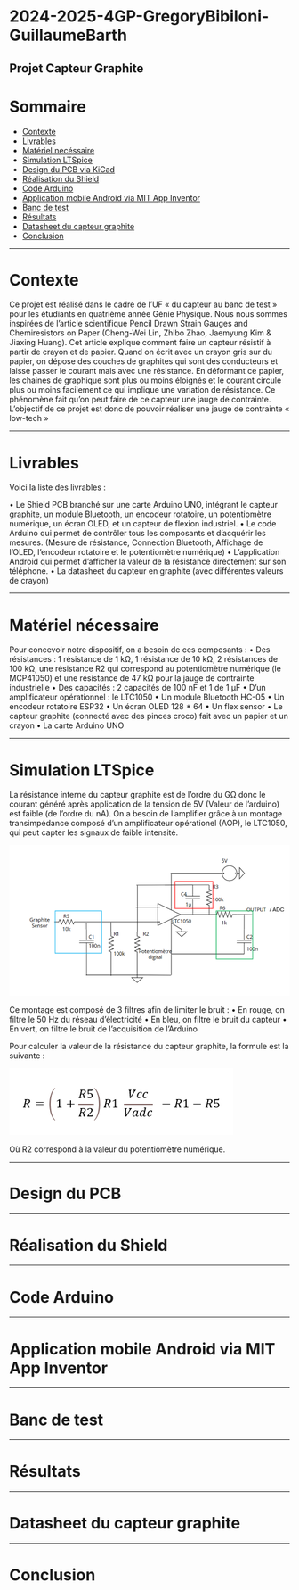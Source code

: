 # 2024-2025-4GP-GregoryBibiloni-GuillaumeBarth

## Projet Capteur Graphite

# Sommaire

- [Contexte](#contexte)
- [Livrables](#livrables)
- [Matériel necéssaire](#matériel-nécessaire)
- [Simulation LTSpice](#simulation-ltspice)
- [Design du PCB via KiCad](#design-du-pcb-via-kicad)
- [Réalisation du Shield](#réalisation-du-shield)
- [Code Arduino](#code-arduino)
- [Application mobile Android via MIT App Inventor](#application-mobile-android-via-mit-app-inventor)
- [Banc de test](#banc-de-test)
- [Résultats](#résultats)
- [Datasheet du capteur graphite](#datasheet-du-capteur-graphite)
- [Conclusion](#conclusion)

---

# Contexte

Ce projet est réalisé dans le cadre de l’UF « du capteur au banc de test » pour les étudiants en quatrième année Génie Physique. Nous nous sommes inspirées de l’article scientifique Pencil Drawn Strain Gauges and Chemiresistors on Paper (Cheng-Wei Lin, Zhibo Zhao, Jaemyung Kim & Jiaxing Huang). Cet article explique comment faire un capteur résistif à partir de crayon et de papier.
Quand on écrit avec un crayon gris sur du papier, on dépose des couches de graphites qui sont des conducteurs et laisse passer le courant mais avec une résistance. En déformant ce papier, les chaines de graphique sont plus ou moins éloignés et le courant circule plus ou moins facilement ce qui implique une variation de résistance. Ce phénomène fait qu’on peut faire de ce capteur une jauge de contrainte.
L’objectif de ce projet est donc de pouvoir réaliser une jauge de contrainte « low-tech » 

---

# Livrables

Voici la liste des livrables :

•	Le Shield PCB branché sur une carte Arduino UNO, intégrant le capteur graphite, un module Bluetooth, un encodeur rotatoire, un potentiomètre numérique, un écran OLED, et un capteur de flexion industriel.
•	Le code Arduino qui permet de contrôler tous les composants et d’acquérir les mesures. (Mesure de résistance, Connection Bluetooth, Affichage de l’OLED, l’encodeur rotatoire et le potentiomètre numérique)
•	L’application Android qui permet d’afficher la valeur de la résistance directement sur son téléphone.
•	La datasheet du capteur en graphite (avec différentes valeurs de crayon)

---

# Matériel nécessaire

Pour concevoir notre dispositif, on a besoin de ces composants :
•	Des résistances : 1 résistance de 1 kΩ, 1 résistance de 10 kΩ, 2 résistances de 100 kΩ, une résistance R2 qui correspond au potentiomètre numérique (le MCP41050) et une résistance de 47 kΩ pour la jauge de contrainte industrielle
•	Des capacités : 2 capacités de 100 nF et 1 de 1 µF
•	D’un amplificateur opérationnel : le LTC1050
•	Un module Bluetooth HC-05
•	Un encodeur rotatoire ESP32
•	Un écran OLED 128 * 64
•	Un flex sensor
•	Le capteur graphite (connecté avec des pinces croco) fait avec un papier et un crayon
•	La carte Arduino UNO

---

# Simulation LTSpice

La résistance interne du capteur graphite est de l’ordre du GΩ donc le courant généré après application de la tension de 5V (Valeur de l’arduino) est faible (de l’ordre du nA). On a besoin de l’amplifier grâce à un montage transimpédance composé d’un amplificateur opérationel (AOP), le LTC1050, qui peut capter les signaux de faible intensité.

![alt text](image.png)

Ce montage est composé de 3 filtres afin de limiter le bruit :
•   En rouge, on filtre le 50 Hz du réseau d’électricité
•	En bleu, on filtre le bruit du capteur
•	En vert, on filtre le bruit de l’acquisition de l’Arduino

Pour calculer la valeur de la résistance du capteur graphite, la formule est la suivante :

![alt text](image-1.png)

Où R2 correspond à la valeur du potentiomètre numérique.

---

# Design du PCB

---

# Réalisation du Shield

---

# Code Arduino

---

# Application mobile Android via MIT App Inventor

---

# Banc de test

---

# Résultats

---

# Datasheet du capteur graphite

---

# Conclusion
